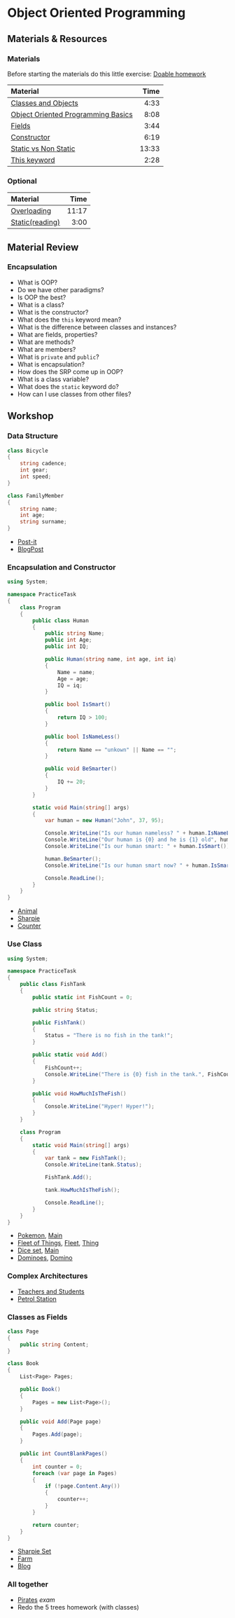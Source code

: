 # Object Oriented Programming

## Materials & Resources

### Materials

Before starting the materials do this little exercise:
[Doable homework](homework/README.md)

| Material                                                                          |  Time |
| :-------------------------------------------------------------------------------- | ----: |
| [Classes and Objects](https://www.youtube.com/watch?v=FCjoioi6xvM)                |  4:33 |
| [Object Oriented Programming Basics](https://www.youtube.com/watch?v=0K2EsvAz5Pg) |  8:08 |
| [Fields](https://www.youtube.com/watch?v=jcHBfa36gz0)                             |  3:44 |
| [Constructor](https://www.youtube.com/watch?v=MyWBU6IKl5U)                        |  6:19 |
| [Static vs Non Static](https://www.youtube.com/watch?v=86ymhq54V5k)               | 13:33 |
| [This keyword](https://www.youtube.com/watch?v=m8hRUP1WL28)                       |  2:28 |

### Optional

| Material                                                   |  Time |
| :--------------------------------------------------------- | ----: |
| [Overloading](https://www.youtube.com/watch?v=F9ygaxxbbz4) | 11:17 |
| [Static(reading)][1]                                       |  3:00 |

## Material Review

### Encapsulation

- What is OOP?
  <!--
    OOP is a programming paradigm that is built upon the concept of objects
    that encapsulate data (fields) and behavior (methods). The program is
    built in a way that objects can interact with each other.
  -->
- Do we have other paradigms?
  <!--
    Yes, we have different paradigms. Moreover languages can follow more
    paradigms.
    eg.: functional, procedural etc..
  -->
- Is OOP the best?
  <!--
    No, there is no best paradigm. It depends on the given problem, environment
    and sometimes taste.
    comparison: Stateful - Stateless
  -->
- What is a class?
  <!--
    It is a blueprint. It tells what makes something a "thing".
    The Bird is a class,
      - it tells us that each bird has wings, feet but they don't have any teeth
        or battery
      - they can fly, eat but they can't write or drive a car.
    You can use that blueprint to create different instances of that class.
    Eg.: A white eagle or a black falcon, etc...
    They will behave the same but their properties will differ.
    Think of them as real blueprints: you can build white, red any colored house
    from the same blueprint, you can change even the windows, but the sizes will
    be the same and you can enter the building the same way.
    Since it is one concept, one thing, it always has a singular name!!!
  -->
- What is the constructor?
  <!--
    This will be called when you create a new instance of the class by using the
    new keyword.
    All classes have a default empty constructor w/o any parameters. If you
    want to do something during the instantiation, you have to define your own
    constructor.
    You can define more constructors so your class can be instantiated in
    different ways.
    Usually we assign value to the instance variables, we initialize the
    instance in the constructor. We shouldn't have any side effect in the
    constructor.
  -->
- What does the `this` keyword mean?
  <!--
    It references to the instance.
    You can use it to access its fields and methods.
  -->
- What is the difference between classes and instances?
  <!--
    Person is the class, You are the instance.
    Person is a concept, You are one concrete example of that concept.
  -->
- What are fields, properties?
  <!--
    These are the properties each instance must own. They may have different
    values in each instance.
    Eg.: Each Person has
      - hair color
      - length
      - weight
      - eye color
    These properties hold the attributions of the instance.
  -->
- What are methods?
  <!--
    These are those actions that can be performed by the instance.
    For example a Person can
      - eat(Food)
      - drive(Car)
      - hit(Person)
      - sleep()
    These actions will change the instance's current state or will interact with
    other objects/instances.
  -->
- What are members?
  <!--
    Fields and methods inside classes are often referred to as "Class Members"
  -->
- What is `private` and `public`?
  <!--
    These are access modifiers.
    If you set a property or method to private, it won't be visible for the outer
    world. It is accessible only within the class.
     - You need getters and setters to modify their values
     - Public means there is no restriction on the property, anybody can access it
  -->
- What is encapsulation?
  <!--
    In order to keep the internal consistency of your objects,
    you have to hide their internal state.
      - When a Car is driven, the fuelLevel is decreasing and the runKms is
      increasing. If the runKms would be public you would be able to change it
      without lowering the fuelLevel.
      - If you have a bank account you need a transaction to change the balance.
        If the balance would be public it could be edited without any history.
    Sometimes you want to hide a complex system from the user, because he/she
    doesn't want (and does not need to) to deal with implementation details.
     - You don't know how an ArrayList stores its values. You just call the
       functions on it.
  -->
- How does the SRP come up in OOP?
  <!--
    Single Responsibility Principle means that one thing must do only one thing.
    This is not the right definition but it is a good start.
    In OOP each class must deal with only one topic/responsibility.
    It should not write files and calculate complex logic.
    Indicators of violation may be that the class has too many properties and/or
    methods.
  -->
- What is a class variable?
  <!--
    It is a variable that is defined on the class and cannot be accessed by the instances.
    Remember: there is only one piece of the class.
    By defining a variable on the class we will have only one variable.
    Each instance can use the same value so if one changes it all the other
    instances will have the new value too.
    Eg. A counter which counts how many instances have been created from the
    class.
  -->
- What does the `static` keyword do?
  <!--
    This is how you can create class variables. You can use the "this"
    keyword for methods as well.
  -->
- How can I use classes from other files?
  <!--
    By importing them into your source file with the "using" keyword
  -->

## Workshop

### Data Structure

```csharp
class Bicycle
{
    string cadence;
    int gear;
    int speed;
}
```

```csharp
class FamilyMember
{
    string name;
    int age;
    string surname;
}
```

- [Post-it](post-it/cs.md)
- [BlogPost](blog-post/README.md)

### Encapsulation and Constructor

```csharp
using System;

namespace PracticeTask
{
    class Program
    {
        public class Human
        {
            public string Name;
            public int Age;
            public int IQ;

            public Human(string name, int age, int iq)
            {
                Name = name;
                Age = age;
                IQ = iq;
            }

            public bool IsSmart()
            {
                return IQ > 100;
            }

            public bool IsNameLess()
            {
                return Name == "unkown" || Name == "";
            }

            public void BeSmarter()
            {
                IQ += 20;
            }
        }

        static void Main(string[] args)
        {
            var human = new Human("John", 37, 95);

            Console.WriteLine("Is our human nameless? " + human.IsNameLess());
            Console.WriteLine("Our human is {0} and he is {1} old", human.Name, human.Age);
            Console.WriteLine("Is our human smart: " + human.IsSmart());

            human.BeSmarter();
            Console.WriteLine("Is our human smart now? " + human.IsSmart());

            Console.ReadLine();
        }
    }
}
```

- [Animal](animal/README.md)
- [Sharpie](sharpie/cs.md)
- [Counter](counter/cs.md)

### Use Class

```csharp
using System;

namespace PracticeTask
{
    public class FishTank
    {
        public static int FishCount = 0;

        public string Status;

        public FishTank()
        {
            Status = "There is no fish in the tank!";
        }

        public static void Add()
        {
            FishCount++;
            Console.WriteLine("There is {0} fish in the tank.", FishCount);
        }

        public void HowMuchIsTheFish()
        {
            Console.WriteLine("Hyper! Hyper!");
        }
    }

    class Program
    {
        static void Main(string[] args)
        {
            var tank = new FishTank();
            Console.WriteLine(tank.Status);

            FishTank.Add();

            tank.HowMuchIsTheFish();

            Console.ReadLine();
        }
    }
}
```

- [Pokemon](pokemon/Pokemon.cs), [Main](pokemon/Program.cs)
- [Fleet of Things](fleet-of-things/FleetOfThings.cs),
  [Fleet](fleet-of-things/Fleet.cs), [Thing](fleet-of-things/Thing.cs)
- [Dice set](dice-set/DiceSet.cs), [Main](dice-set/Program.cs)
- [Dominoes](dominoes/Dominoes.cs), [Domino](dominoes/Domino.cs)

### Complex Architectures

- [Teachers and Students](teachers-and-students/README.md)
- [Petrol Station](petrol-station/cs.md)

### Classes as Fields

```csharp
class Page
{
    public string Content;
}

class Book
{
    List<Page> Pages;

    public Book()
    {
        Pages = new List<Page>();
    }

    public void Add(Page page)
    {
        Pages.Add(page);
    }

    public int CountBlankPages()
    {
        int counter = 0;
        foreach (var page in Pages)
        {
            if (!page.Content.Any())
            {
                counter++;
            }
        }

        return counter;
    }
}
```

- [Sharpie Set](sharpie-set/cs.md)
- [Farm](farm/README.md)
- [Blog](blog/README.md)

### All together

- [Pirates](pirates/cs.md) *exam*
- Redo the 5 trees homework (with classes)

[1]: https://docs.microsoft.com/en-us/dotnet/csharp/programming-guide/classes-and-structs/static-classes-and-static-class-members
